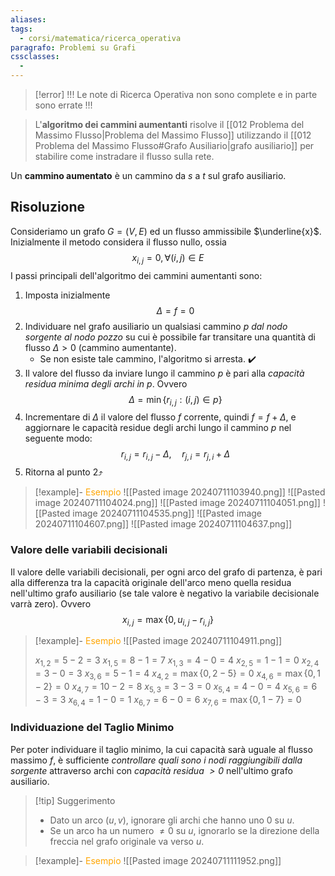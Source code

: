 ```yaml
---
aliases:
tags:
  - corsi/matematica/ricerca_operativa
paragrafo: Problemi su Grafi
cssclasses:
  - 
---
```

> [!error] !!! Le note di Ricerca Operativa non sono complete e in parte sono errate !!!

>L'**algoritmo dei cammini aumentanti** risolve il [[012 Problema del Massimo Flusso|Problema del Massimo Flusso]] utilizzando il [[012 Problema del Massimo Flusso#Grafo Ausiliario|grafo ausiliario]] per stabilire come instradare il flusso sulla rete.

Un **cammino aumentato** è un cammino da $s$ a $t$ sul grafo ausiliario.

## Risoluzione
Consideriamo un grafo $G=(V,E)$ ed un flusso ammissibile $\underline{x}$. Inizialmente il metodo considera il flusso nullo, ossia $$x_{i,j}=0, \forall(i,j) \in E$$
I passi principali dell'algoritmo dei cammini aumentanti sono:
1. Imposta inizialmente $$\Delta=f=0$$
2. Individuare nel grafo ausiliario un qualsiasi cammino $p$ *dal nodo sorgente al nodo pozzo* su cui è possibile far transitare una quantità di flusso $\Delta>0$ (cammino aumentante). 
	- Se non esiste tale cammino, l'algoritmo si arresta. ✔️
3. Il valore del flusso da inviare lungo il cammino $p$ è pari alla *capacità residua minima degli archi in $p$*. Ovvero $$\Delta=\min\{r_{i,j}:(i,j) \in p\}$$
4. Incrementare di $\Delta$ il valore del flusso $f$ corrente, quindi $f=f+\Delta$, e aggiornare le capacità residue degli archi lungo il cammino $p$ nel seguente modo: $$r_{i,j}= r_{i,j} - \Delta,\quad r_{j,i}= r_{j,i} + \Delta$$
5. Ritorna al punto 2⤴️

> [!example]- <font color="orange">Esempio</font>
>![[Pasted image 20240711103940.png]]
>![[Pasted image 20240711104024.png]]
>![[Pasted image 20240711104051.png]]
>![[Pasted image 20240711104535.png]]
>![[Pasted image 20240711104607.png]]
>![[Pasted image 20240711104637.png]]


### Valore delle variabili decisionali
Il valore delle variabili decisionali, per ogni arco del grafo di partenza, è pari alla differenza tra la capacità originale dell'arco meno quella residua nell'ultimo grafo ausiliario (se tale valore è negativo la variabile decisionale varrà zero). Ovvero
$$x_{i,j} = \max\{0 , u_{i,j} - r_{i,j}\}$$

> [!example]- <font color="orange">Esempio</font>
>![[Pasted image 20240711104911.png]]
>
>$x_{1,2}=5 - 2=3$
>$x_{1,5}=8 - 1=7$
>$x_{1,3}=4 - 0=4$
>$x_{2,5}=1 - 1=0$
>$x_{2,4}=3 - 0=3$
>$x_{3,6}=5 - 1=4$
>$x_{4,2}=\max\{0, 2 - 5\}=0$
>$x_{4,6}=\max\{0, 1 - 2\}=0$
>$x_{4,7}=10 - 2=8$
>$x_{5,3}=3 - 3=0$
>$x_{5,4}=4 - 0=4$
>$x_{5,6}=6 - 3=3$
>$x_{6,4}=1 - 0=1$
>$x_{6,7}=6 - 0=6$
>$x_{7,6}=\max\{0, 1 - 7\}=0$

### Individuazione del Taglio Minimo
Per poter individuare il taglio minimo, la cui capacità sarà uguale al flusso massimo $f$, è sufficiente *controllare quali sono i nodi raggiungibili dalla sorgente* attraverso archi con *capacità residua $>0$* nell'ultimo grafo ausiliario.

> [!tip] Suggerimento
> - Dato un arco $(u,v)$, ignorare gli archi che hanno uno 0 su $u$.
> - Se un arco ha un numero $\neq 0$ su $u$, ignorarlo se la direzione della freccia nel grafo originale va verso $u$.

> [!example]- <font color="orange">Esempio</font>
>![[Pasted image 20240711111952.png]]